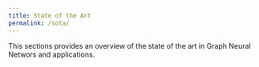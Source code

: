 ```yaml
---
title: State of the Art
permalink: /sota/
---
```


This sections provides an overview of the state of the art in Graph Neural Networs and applications.